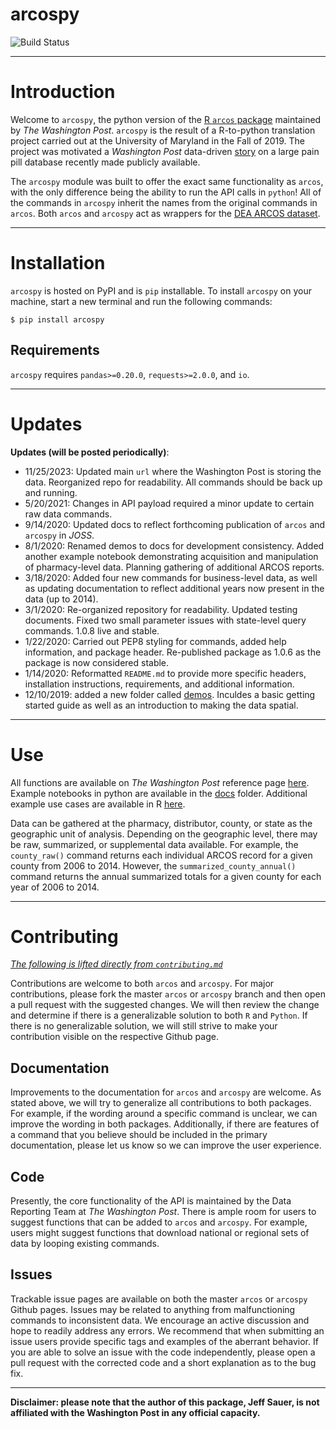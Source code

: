 # arcospy

![Build Status](https://travis-ci.com/jeffcsauer/arcospy.svg?token=sRx5dHJBVzwnJnFuh3p9&branch=master)

----

# Introduction

Welcome to `arcospy`, the python version of the [R `arcos` package](https://github.com/wpinvestigative/arcos) maintained by *The Washington Post*. `arcospy` is the result of a R-to-python translation project carried out at the University of Maryland in the Fall of 2019. The project was motivated a *Washington Post* data-driven [story](https://www.washingtonpost.com/graphics/2019/investigations/dea-pain-pill-database/#download-resources) on a large pain pill database recently made publicly available.

The `arcospy` module was built to offer the exact same functionality as `arcos`, with the only difference being the ability to run the API calls in `python`! All of the commands in `arcospy` inherit the names from the original commands in `arcos`. Both `arcos` and `arcospy` act as wrappers for the [DEA ARCOS dataset](https://arcos-api.ext.nile.works/__swagger__/).

----

# Installation

`arcospy` is hosted on PyPI and is `pip` installable. To install `arcospy` on your machine, start a new terminal and run the following commands:

`$ pip install arcospy`

## Requirements

`arcospy` requires `pandas>=0.20.0`, `requests>=2.0.0`, and `io`.

---

# Updates

**Updates (will be posted periodically)**:
- 11/25/2023: Updated main `url` where the Washington Post is storing the data. Reorganized repo for readability. All commands should be back up and running. 
- 5/20/2021: Changes in API payload required a minor update to certain raw data commands.
- 9/14/2020: Updated docs to reflect forthcoming publication of `arcos` and `arcospy` in *JOSS*.
- 8/1/2020: Renamed demos to docs for development consistency. Added another example notebook demonstrating acquisition and manipulation of pharmacy-level data. Planning gathering of additional ARCOS reports. 
- 3/18/2020: Added four new commands for business-level data, as well as updating documentation to reflect additional years now present in the data (up to 2014).
- 3/1/2020: Re-organized repository for readability. Updated testing documents. Fixed two small parameter issues with state-level query commands.  1.0.8 live and stable.
- 1/22/2020: Carried out PEP8 styling for commands, added help information, and package header. Re-published package as 1.0.6 as the package is now considered stable.  
- 1/14/2020: Reformatted `README.md` to provide more specific headers, installation instructions, requirements, and additional information.
- 12/10/2019: added a new folder called [demos](https://github.com/jeffcsauer/arcospy/tree/master/demos). Inculdes a basic getting started guide as well as an introduction to making the data spatial.

---

# Use

All functions are available on *The Washington Post* reference page [here](https://wpinvestigative.github.io/arcos/reference/index.html). Example notebooks in python are available in the [docs](https://github.com/jeffcsauer/arcospy/tree/master/docs) folder. Additional example use cases are available in R [here](https://wpinvestigative.github.io/arcos/articles/). 

Data can be gathered at the pharmacy, distributor, county, or state as the geographic unit of analysis. Depending on the geographic level, there may be raw, summarized, or supplemental data available. For example, the `county_raw()` command returns each individual ARCOS record for a given county from 2006 to 2014. However, the `summarized_county_annual()` command returns the annual summarized totals for a given county for each year of 2006 to 2014.


---

# Contributing

*[The following is lifted directly from `contributing.md`](https://github.com/jeffcsauer/arcos_arcospy_information/blob/master/contributing.md)*

Contributions are welcome to both `arcos` and `arcospy`. For major contributions, please fork the master `arcos` or `arcospy` branch and then open a pull request with the suggested changes. We will then review the change and determine if there is a generalizable solution to both `R` and `Python`. If there is no generalizable solution, we will still strive to make your contribution visible on the respective Github page.

## Documentation

Improvements to the documentation for `arcos` and `arcospy` are welcome. As stated above, we will try to generalize all contributions to both packages. For example, if the wording around a specific command is unclear, we can improve the wording in both packages. Additionally, if there are features of a command that you believe should be included in the primary documentation, please let us know so we can improve the user experience.

## Code

Presently, the core functionality of the API is maintained by the Data Reporting Team at *The Washington Post*. There is ample room for users to suggest functions that can be added to `arcos` and `arcospy`. For example, users might suggest functions that download national or regional sets of data by looping existing commands.

## Issues

Trackable issue pages are available on both the master `arcos` or `arcospy` Github pages. Issues may be related to anything from malfunctioning commands to inconsistent data. We encourage an active discussion and hope to readily address any errors. We recommend that when submitting an issue users provide specific tags and examples of the aberrant behavior. If you are able to solve an issue with the code independently, please open a pull request with the corrected code and a short explanation as to the bug fix.

---

**Disclaimer: please note that the author of this package, Jeff Sauer, is not affiliated with the Washington Post in any official capacity.**
